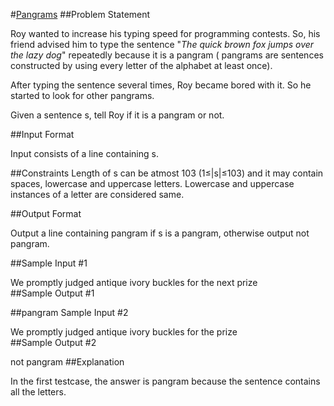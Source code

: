 #[Pangrams](https://www.hackerrank.com/challenges/pangrams/copy-from/10449446)
##Problem Statement

Roy wanted to increase his typing speed for programming contests. So, his friend advised him to type the sentence "*The quick brown fox jumps over the lazy dog*" repeatedly because it is a pangram ( pangrams are sentences constructed by using every letter of the alphabet at least once).

After typing the sentence several times, Roy became bored with it. So he started to look for other pangrams.

Given a sentence s, tell Roy if it is a pangram or not.

##Input Format

Input consists of a line containing s.

##Constraints 
Length of s can be atmost 103 (1≤|s|≤103) and it may contain spaces, lowercase and uppercase letters. Lowercase and uppercase instances of a letter are considered same.

##Output Format

Output a line containing pangram if s is a pangram, otherwise output not pangram.

##Sample Input #1

We promptly judged antique ivory buckles for the next prize    
##Sample Output #1

##pangram
Sample Input #2

We promptly judged antique ivory buckles for the prize    
##Sample Output #2

not pangram
##Explanation

In the first testcase, the answer is pangram because the sentence contains all the letters.
